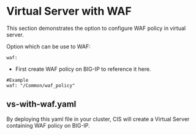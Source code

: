 # Virtual Server with WAF

This section demonstrates the option to configure WAF policy in virtual server.

Option which can be use to WAF:

```
waf:
```
* First create WAF policy on BIG-IP to reference it here. 

```
#Example
waf: "/Common/waf_policy"
```

## vs-with-waf.yaml

By deploying this yaml file in your cluster, CIS will create a Virtual Server containing WAF policy on BIG-IP.